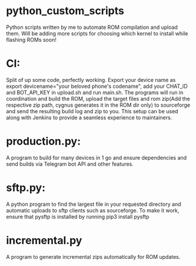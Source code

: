 # python_custom_scripts
Python scripts written by me to automate ROM compilation and upload them. Will be adding more scripts for choosing which kernel to install while flashing ROMs soon!  

# CI:
Split of up some code, perfectly working. Export your device name as export devicename="your beloved phone's codename", add your CHAT_ID and BOT_API_KEY in upload.sh and run main.sh. The programs will
run in coordination and build the ROM, upload the target files and rom zip(Add the respective zip path, cygnus generates it in the ROM dir only) to sourceforge and send the resulting build log and zip to you. This setup can be used along with Jenkins to provide a seamless experience to maintainers.


# production.py:
A program to build for many devices in 1 go and ensure dependencies and send builds via Telegram bot API and other features. 

# sftp.py:
A python program to find the largest file in your requested directory and automatic uploads to sftp clients such as sourceforge. 
To make it work, ensure that pysftp is installed by running pip3 install pysftp

# incremental.py
A program to generate incremental zips automatically for ROM updates. 
